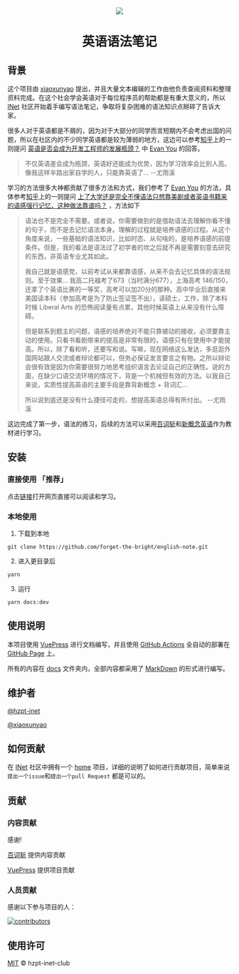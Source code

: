 <div align="center">
  <img src="https://hzpt-inet-club.github.io/english-note/logo/logo.svg">
</div>

<h1 align="center">英语语法笔记</h1>

## 背景

这个项目由 [xiaoxunyao](https://github.com/xiaoxunyao) 提出，并且大量文本编辑的工作由他负责查阅资料和整理资料完成。在这个社会学会英语对于每位程序员的帮助都是有重大意义的，所以 [INet](https://github.com/hzpt-inet-club) 社区开始着手编写语法笔记，争取将复杂困难的语法知识点掰碎了告诉大家。

很多人对于英语都是不屑的，因为对于大部分的同学而言短期内不会考虑出国的问题，所以在社区内的不少同学英语都是较为薄弱的地方，这边可以参考[知乎](https://zhihu.com)上的一则提问 [英语是否会成为开发工程师的发展瓶颈？](https://www.zhihu.com/question/55998388/answer/167024826) 中 [Evan You](https://github.com/yyx990803) 的回答。

> 不仅英语差会成为瓶颈，英语好还能成为优势，因为学习效率会比别人高。像我这样半路出家自学的人，只能靠英语了...        --尤雨溪

学习的方法很多大神都贡献了很多方法和方式，我们参考了 [Evan You](https://github.com/yyx990803) 的方法，具体参考[知乎](https://zhihu.com)上的一则提问 [上了大学还是完全不懂语法只想靠美剧或者英语书籍来的语感强行记忆，这种做法靠谱吗？](https://www.zhihu.com/question/22027426/answer/21944576) ，方法如下

> 语法也不是完全不需要。或者说，你需要做到的是借助语法去理解你看不懂的句子，而不是去记忆语法本身。理解的过程就是培养语感的过程。从这个角度来说，一些基础的语法知识，比如时态、从句啥的，是培养语感的前提条件。但是，我的看法是语法过了初学者的坎之后就不再是需要刻意去研究的东西，非英语专业尤其如此。
> 
> 我自己就是语感党，以前考试从来都靠语感，从来不会去记忆具体的语法规则。至于效果... 我高二托福考了673（当时满分677），上海高考 146/150，还拿了个英语比赛的一等奖，高考可以加20分的那种。高中毕业后直接来美国读本科（参加高考是为了防止签证签不出），读硕士，工作，除了本科时候 Liberal Arts 的恐怖阅读量有点累，其他时候英语上从来没有什么障碍。
>
> 但是联系到题主的问题，语感的培养绝对不能只靠被动的接收，必须要靠主动的使用。只看书看剧带来的提高是非常有限的，语感只有在使用中才能提高。所以，除了看和听，还要写和说。写嘛，现在网络这么发达，多逛逛外国网站跟人交流或者辩论都可以，但务必保证发言要言之有物。之所以辩论会很有效是因为你需要很努力地思考组织语言去论证自己的正确性。说的方面，在缺少口语交流环境的情况下，背是一个机械但有效的方法。以我自己来说，实质性提高英语的主要手段是靠背新概念 + 背词汇...
> 
> 所以说到底还是没有什么捷径可走的，想提高英语总得有所付出。 --尤雨溪

这边完成了第一步，语法的练习，后续的方法可以采用[百词斩](https://www.baicizhan.com/)和[新概念英语](https://zh.wikipedia.org/zh-cn/%E6%96%B0%E6%A6%82%E5%BF%B5%E8%8B%B1%E8%AF%AD)作为教材进行学习。

## 安装

### 直接使用 「推荐」
点击[链接](https://hzpt-inet-club.github.io/english-note/)打开网页直接可以阅读和学习。

### 本地使用

1. 下载到本地

```shell
git clone https://github.com/forget-the-bright/english-note.git
```

2. 进入更目录后

```shell
yarn
```

3. 运行
```shell
yarn docs:dev
```

## 使用说明

本项目使用 [VuePress](https://github.com/vuepress/vuepress-next) 进行文档编写，并且使用 [GitHub Actions](https://github.com/features/actions) 全自动的部署在 [GitHub Page](https://pages.github.com) 上。

所有的内容在 [docs](https://github.com/forget-the-bright/english-note/tree/master/docs) 文件夹内，全部内容都采用了 [MarkDown](https://daringfireball.net/projects/markdown/) 的形式进行编写。

## 维护者

[@hzpt-inet](https://github.com/hzpt-inet)

[@xiaoxunyao](https://github.com/xiaoxunyao)

## 如何贡献

在 [INet](https://github.com/hzpt-inet-club) 社区中拥有一个 [home](https://github.com/hzpt-inet-club/home) 项目，详细的说明了如何进行贡献项目，简单来说`提出一个issue`和`提出一个pull Request` 都是可以的。

## 贡献

### 内容贡献

感谢!

[百词斩](https://www.baicizhan.com/) 提供内容贡献

[VuePress](https://github.com/vuepress/vuepress-next) 提供项目贡献

### 人员贡献

感谢以下参与项目的人：

[![contributors](/contributors/contributors.svg)](https://github.com/hzpt-inet-club/english-note/graphs/contributors)

## 使用许可

[MIT](https://github.com/hzpt-inet-club/english-note/blob/master/LICENSE) © hzpt-inet-club
